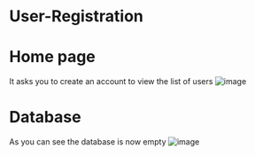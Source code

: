 # User-Registration

# Home page
It asks you to create an account to view the list of users
![image](https://user-images.githubusercontent.com/68076350/209527326-4f594ff9-a761-4b8f-bfe5-3d546cf9441d.png)

# Database
As you can see the database is now empty
![image](https://user-images.githubusercontent.com/68076350/209527460-ccbcbf24-f656-4074-abc8-55350f502af0.png)
